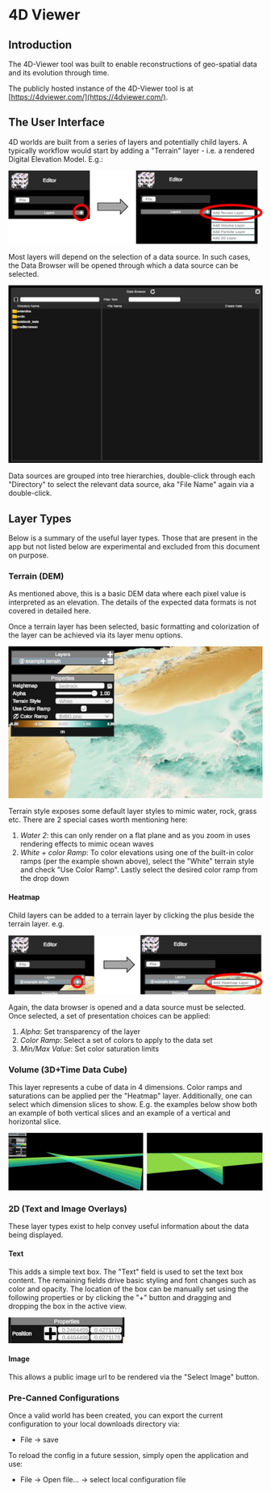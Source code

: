 # 4D Viewer

## Introduction

The 4D-Viewer tool was built to enable reconstructions of geo-spatial data and its evolution through time.

The publicly hosted instance of the 4D-Viewer tool is at [https://4dviewer.com/](https://4dviewer.com/).

## The User Interface

4D worlds are built from a series of layers and potentially child layers. A typically workflow would start by adding a "Terrain" layer - i.e. a rendered Digital Elevation Model. E.g.:

![4d viewer - adding data layers](../img/4d-viewer/layer-add.jpg)

Most layers will depend on the selection of a data source. In such cases, the Data Browser will be opened through which a data source can be selected.

![4d viewer - selecting data sources](../img/4d-viewer/data-browser.jpg)

Data sources are grouped into tree hierarchies, double-click through each "Directory" to select the relevant data source, aka "File Name" again via a double-click.

## Layer Types

Below is a summary of the useful layer types. Those that are present in the app but not listed below are experimental and excluded from this document on purpose.

### Terrain (DEM)

As mentioned above, this is a basic DEM data where each pixel value is interpreted as an elevation. The details of the expected data formats is not covered in detailed here.

Once a terrain layer has been selected, basic formatting and colorization of the layer can be achieved via its layer menu options.

![4d viewer - terrain options](../img/4d-viewer/terrain-options.jpg)

Terrain style exposes some default layer styles to mimic water, rock, grass etc. There are 2 special cases worth mentioning here:

1. *Water 2*: this can only render on a flat plane and as you zoom in uses rendering effects to mimic ocean waves
2. *White + color Ramp*: To color elevations using one of the built-in color ramps (per the example shown above), select the "White" terrain style and check "Use Color Ramp". Lastly select the desired color ramp from the drop down

#### Heatmap

Child layers can be added to a terrain layer by clicking the plus beside the terrain layer. e.g.

![4d viewer - heatmap-add](../img/4d-viewer/heatmap-add.jpg)

Again, the data browser is opened and a data source must be selected. Once selected, a set of presentation choices can be applied:

1. *Alpha*: Set transparency of the layer
2. *Color Ramp*: Select a set of colors to apply to the data set
3. *Min/Max Value*: Set color saturation limits

### Volume  (3D+Time Data Cube)

This layer represents a cube of data in 4 dimensions. Color ramps and saturations can be applied per the "Heatmap" layer.
Additionally, one can select which dimension slices to show. E.g. the examples below show both an example of both vertical slices and an example of a vertical and horizontal slice.

![4d viewer - volumes](../img/4d-viewer/volume-dim-select.jpg)

### 2D (Text and Image Overlays)

These layer types exist to help convey useful information about the data being displayed.

#### Text

This adds a simple text box. The "Text" field is used to set the text box content. The remaining fields drive basic styling and font changes such as color and opacity. The location of the box can be manually set using the following properties or by clicking the "+" button and dragging and dropping the box in the active view.

![4d viewer - text box location](../img/4d-viewer/text-location.jpg)

#### Image

This allows a public image url to be rendered via the "Select Image" button.

### Pre-Canned Configurations

Once a valid world has been created, you can export the current configuration to your local downloads directory via:

* File -> save

To reload the config in a future session, simply open the application and use:

* File -> Open file... -> select local configuration file
